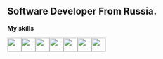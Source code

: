 ## Software Developer From Russia.

**My skills**

<img src="https://cdn.jsdelivr.net/gh/devicons/devicon@latest/icons/java/java-original.svg" width="32" height="32"/><img height="32" width="32" src="https://cdn.simpleicons.org/spring" /><img src="https://cdn.jsdelivr.net/gh/devicons/devicon@latest/icons/postgresql/postgresql-plain.svg" height="32" width="32"/><img height="32" width="32" src="https://cdn.simpleicons.org/mysql" /><img height="32" width="32" src="https://cdn.jsdelivr.net/gh/devicons/devicon@latest/icons/rabbitmq/rabbitmq-original.svg" /><img height="32" width="32" src="https://cdn.simpleicons.org/apachekafka/white" /><img height="32" width="32" src="https://cdn.simpleicons.org/junit5" />

<!-- **My Wakatime statistics** -->

